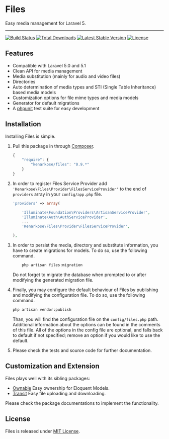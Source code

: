 # Files
Easy media management for Laravel 5.

---
[![Build Status](https://travis-ci.org/kenarkose/Files.svg?branch=master)](https://travis-ci.org/kenarkose/Files)
[![Total Downloads](https://poser.pugx.org/kenarkose/Files/downloads)](https://packagist.org/packages/kenarkose/Files)
[![Latest Stable Version](https://poser.pugx.org/kenarkose/Files/version)](https://packagist.org/packages/kenarkose/Files)
[![License](https://poser.pugx.org/kenarkose/Files/license)](https://packagist.org/packages/kenarkose/Files)

## Features
- Compatible with Laravel 5.0 and 5.1
- Clean API for media management
- Media substitution (mainly for audio and video files)
- Directories
- Auto determination of media types and STI (Single Table Inheritance) based media models
- Customization options for file mime types and media models
- Generator for default migrations
- A [phpunit](http://www.phpunit.de) test suite for easy development

## Installation
Installing Files is simple.

1. Pull this package in through [Composer](https://getcomposer.org).

    ```js
    {
        "require": {
            "kenarkose/files": "0.9.*"
        }
    }
    ```

2. In order to register Files Service Provider add `'Kenarkose\Files\Provider\FilesServiceProvider'` to the end of `providers` array in your `config/app.php` file.
    ```php
    'providers' => array(
    
        'Illuminate\Foundation\Providers\ArtisanServiceProvider',
        'Illuminate\Auth\AuthServiceProvider',
        ...
        'Kenarkose\Files\Provider\FilesServiceProvider',
    
    ),
    ```
    
3. In order to persist the media, directory and substitute information, you have to create migrations for models. To do so, use the following command.
    ```bash
        php artisan files:migration
    ```
    Do not forget to migrate the database when prompted to or after modifying the generated migration file.

4. Finally, you may configure the default behaviour of Files by publishing and modifying the configuration file. To do so, use the following command. 
    ```bash
    php artisan vendor:publish
    ```
    Than, you will find the configuration file on the `config/files.php` path. Additional information about the options can be found in the comments of this file. All of the options in the config file are optional, and falls back to default if not specified; remove an option if you would like to use the default.

5. Please check the tests and source code for further documentation.

## Customization and Extension
Files plays well with its sibling packages:

- [Ownable](https://github.com/kenarkose/Ownable) Easy ownership for Eloquent Models.
- [Transit](https://github.com/kenarkose/Transit) Easy file uploading and downloading.

Please check the package documentations to implement the functionality.

## License
Files is released under [MIT License](https://github.com/kenarkose/Files/blob/master/LICENSE).